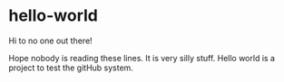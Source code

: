 # hello-world
Hi to no one out there!

Hope nobody is reading these lines. It is very silly stuff.
Hello world is a project to test the gitHub system.
